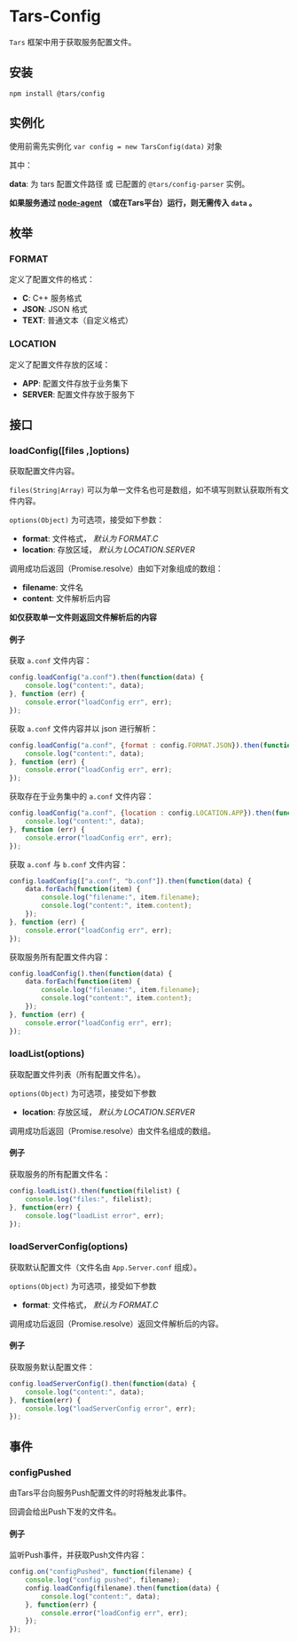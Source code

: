 # Tars-Config

`Tars` 框架中用于获取服务配置文件。

## 安装
`npm install @tars/config`

## 实例化

使用前需先实例化 `var config = new TarsConfig(data)` 对象

其中：

__data__: 为 tars 配置文件路径 或 已配置的 `@tars/config-parser` 实例。

__如果服务通过 [node-agent](https://github.com/tars-node/node-agent "node-agent") （或在Tars平台）运行，则无需传入 `data` 。__

## 枚举

### FORMAT

定义了配置文件的格式：

* __C__: C++ 服务格式
* __JSON__: JSON 格式
* __TEXT__: 普通文本（自定义格式）

### LOCATION

定义了配置文件存放的区域：

* __APP__: 配置文件存放于业务集下
* __SERVER__: 配置文件存放于服务下

## 接口

### loadConfig([files ,]options)

获取配置文件内容。

`files(String|Array)` 可以为单一文件名也可是数组，如不填写则默认获取所有文件内容。

`options(Object)` 为可选项，接受如下参数：

* __format__: 文件格式， *默认为 FORMAT.C*   
* __location__: 存放区域， *默认为 LOCATION.SERVER*

调用成功后返回（Promise.resolve）由如下对象组成的数组：

* __filename__: 文件名
* __content__: 文件解析后内容

__如仅获取单一文件则返回文件解析后的内容__

#### 例子

获取 `a.conf` 文件内容：
``` javascript
config.loadConfig("a.conf").then(function(data) {
    console.log("content:", data);
}, function (err) {
    console.error("loadConfig err", err);
});
```

获取 `a.conf` 文件内容并以 json 进行解析：
``` javascript
config.loadConfig("a.conf", {format : config.FORMAT.JSON}).then(function(data) {
    console.log("content:", data);
}, function (err) {
    console.error("loadConfig err", err);
});
```

获取存在于业务集中的 `a.conf` 文件内容：
``` javascript
config.loadConfig("a.conf", {location : config.LOCATION.APP}).then(function(data) {
    console.log("content:", data);
}, function (err) {
    console.error("loadConfig err", err);
});
```

获取 `a.conf` 与 `b.conf` 文件内容：
``` javascript
config.loadConfig(["a.conf", "b.conf"]).then(function(data) {
    data.forEach(function(item) {
        console.log("filename:", item.filename);
        console.log("content:", item.content);
    });
}, function (err) {
    console.error("loadConfig err", err);
});
```

获取服务所有配置文件内容：
``` javascript
config.loadConfig().then(function(data) {
    data.forEach(function(item) {
        console.log("filename:", item.filename);
        console.log("content:", item.content);
    });
}, function (err) {
    console.error("loadConfig err", err);
});
```

### loadList(options)

获取配置文件列表（所有配置文件名）。

`options(Object)` 为可选项，接受如下参数

* __location__: 存放区域， *默认为 LOCATION.SERVER*

调用成功后返回（Promise.resolve）由文件名组成的数组。

#### 例子

获取服务的所有配置文件名：
```javascript
config.loadList().then(function(filelist) {
    console.log("files:", filelist);
}, function(err) {
    console.log("loadList error", err);
});
```

### loadServerConfig(options)

获取默认配置文件（文件名由 `App.Server.conf` 组成）。

`options(Object)` 为可选项，接受如下参数

* __format__: 文件格式， *默认为 FORMAT.C*   

调用成功后返回（Promise.resolve）返回文件解析后的内容。

#### 例子

获取服务默认配置文件：
```javascript
config.loadServerConfig().then(function(data) {
    console.log("content:", data);
}, function(err) {
    console.log("loadServerConfig error", err);
});
```

## 事件

### configPushed

由Tars平台向服务Push配置文件的时将触发此事件。

回调会给出Push下发的文件名。

#### 例子

监听Push事件，并获取Push文件内容：
```javascript
config.on("configPushed", function(filename) {
    console.log("config pushed", filename);
    config.loadConfig(filename).then(function(data) {
        console.log("content:", data);
    }, function(err) {
        console.error("loadConfig err", err);
    });
});
```